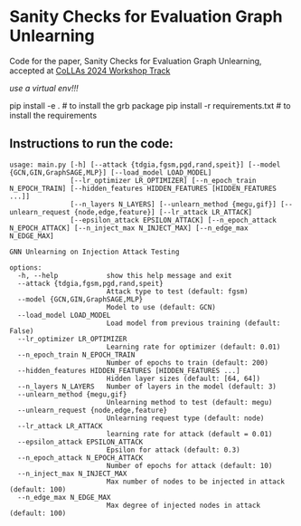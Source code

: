 # Sanity Checks for Evaluation Graph Unlearning

Code for the paper, Sanity Checks for Evaluation Graph Unlearning, accepted at [CoLLAs 2024 Workshop Track](https://lifelong-ml.cc/Conferences/2024/acceptedpapersandvideos/conf-2024-71)

_use a virtual env!!!_

pip install -e . # to install the grb package
pip install -r requirements.txt # to install the requirements

## Instructions to run the code:

```
usage: main.py [-h] [--attack {tdgia,fgsm,pgd,rand,speit}] [--model {GCN,GIN,GraphSAGE,MLP}] [--load_model LOAD_MODEL]
               [--lr_optimizer LR_OPTIMIZER] [--n_epoch_train N_EPOCH_TRAIN] [--hidden_features HIDDEN_FEATURES [HIDDEN_FEATURES ...]]
               [--n_layers N_LAYERS] [--unlearn_method {megu,gif}] [--unlearn_request {node,edge,feature}] [--lr_attack LR_ATTACK]
               [--epsilon_attack EPSILON_ATTACK] [--n_epoch_attack N_EPOCH_ATTACK] [--n_inject_max N_INJECT_MAX] [--n_edge_max N_EDGE_MAX]

GNN Unlearning on Injection Attack Testing

options:
  -h, --help            show this help message and exit
  --attack {tdgia,fgsm,pgd,rand,speit}
                        Attack type to test (default: fgsm)
  --model {GCN,GIN,GraphSAGE,MLP}
                        Model to use (default: GCN)
  --load_model LOAD_MODEL
                        Load model from previous training (default: False)
  --lr_optimizer LR_OPTIMIZER
                        Learning rate for optimizer (default: 0.01)
  --n_epoch_train N_EPOCH_TRAIN
                        Number of epochs to train (default: 200)
  --hidden_features HIDDEN_FEATURES [HIDDEN_FEATURES ...]
                        Hidden layer sizes (default: [64, 64])
  --n_layers N_LAYERS   Number of layers in the model (default: 3)
  --unlearn_method {megu,gif}
                        Unlearning method to test (default: megu)
  --unlearn_request {node,edge,feature}
                        Unlearning request type (default: node)
  --lr_attack LR_ATTACK
                        learning rate for attack (default = 0.01)
  --epsilon_attack EPSILON_ATTACK
                        Epsilon for attack (default: 0.3)
  --n_epoch_attack N_EPOCH_ATTACK
                        Number of epochs for attack (default: 10)
  --n_inject_max N_INJECT_MAX
                        Max number of nodes to be injected in attack (default: 100)
  --n_edge_max N_EDGE_MAX
                        Max degree of injected nodes in attack (default: 100)
```
